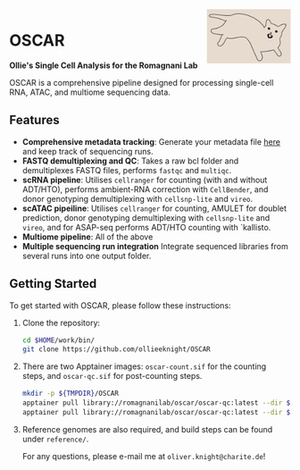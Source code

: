 <img align="right" width="150" src="docs/files/oscar.jpg" alt="OSCAR Logo">

# OSCAR

**Ollie's Single Cell Analysis for the Romagnani Lab**

OSCAR is a comprehensive pipeline designed for processing single-cell RNA, ATAC, and multiome sequencing data.

## Features
- **Comprehensive metadata tracking**: Generate your metadata file [here](https://ollieeknight.github.io/OSCAR/) and keep track of sequencing runs.
- **FASTQ demultiplexing and QC**: Takes a raw bcl folder and demultiplexes FASTQ files, performs `fastqc` and `multiqc`.
- **scRNA pipeline**: Utilises `cellranger` for counting (with and without ADT/HTO), performs ambient-RNA correction with `CellBender`, and donor genotyping demultiplexing with `cellsnp-lite` and `vireo`.
- **scATAC pipeiline**: Utilises `cellranger` for counting, AMULET for doublet prediction, donor genotyping demultiplexing with `cellsnp-lite` and `vireo`, and for ASAP-seq performs ADT/HTO counting with `kallisto.
- **Multiome pipeline**: All of the above
- **Multiple sequencing run integration** Integrate sequenced libraries from several runs into one output folder.

## Getting Started

To get started with OSCAR, please follow these instructions:

1. Clone the repository:
   ```bash
   cd $HOME/work/bin/
   git clone https://github.com/ollieeknight/OSCAR
   ```
2. There are two Apptainer images: `oscar-count.sif` for the counting steps, and `oscar-qc.sif` for post-counting steps.
   ```bash
   mkdir -p ${TMPDIR}/OSCAR
   apptainer pull library://romagnanilab/oscar/oscar-qc:latest --dir ${TMPDIR}/OSCAR/
   apptainer pull library://romagnanilab/oscar/oscar-qc:latest --dir ${TMPDIR}/OSCAR/
   ```
3. Reference genomes are also required, and build steps can be found under `reference/`.

   For any questions, please e-mail me at `oliver.knight@charite.de`!
